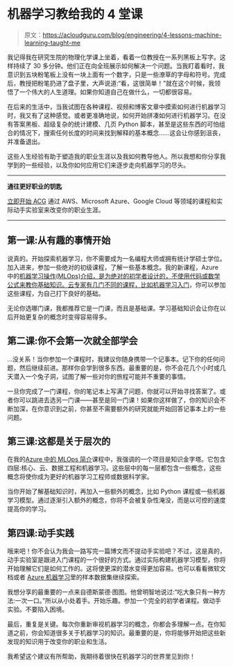 # 机器学习教给我的 4 堂课

> 原文：<https://acloudguru.com/blog/engineering/4-lessons-machine-learning-taught-me>

我记得我在研究生院的物理化学课上坐着，看着一位教授在一系列黑板上写字。这样持续了 30 多分钟。他们正在向全班展示如何解决一个问题。当我盯着看时，我意识到五块粉笔板上没有一块上面有一个数字，只是一些潦草的字母和符号。完成后，教授把粉笔扔进了盘子里，大声说道:“看，这很简单！”就在这个时候，我领悟了一个伟大的人生道理。如果你知道自己在做什么，一切都很容易。

在后来的生活中，当我试图在各种课程、视频和博客文章中摸索如何进行机器学习时，我又有了这种感觉。或者更准确地说，如何开始拼凑如何进行机器学习。在没有答案黑板、超级复杂的统计建模、几页 Python 脚本，甚至是这些东西的可怕组合的情况下，搜索任何长度的时间来找到解释的基本概念……这会让你感到沮丧，并准备退出。

这些人生经验有助于塑造我的职业生涯以及我如何教导他人。所以我想和你分享我学到的一些经验，以及你如何应用它们来逐步走向机器学习的尽头。

* * *

**通往更好职业的钥匙**

[立即开始 ACG](https://acloudguru.com/pricing) 通过 AWS、Microsoft Azure、Google Cloud 等领域的课程和实际动手实验室来改变你的职业生涯。

* * *

## 第一课:从有趣的事情开始

说真的。开始探索机器学习，你不需要成为一名编程大师或拥有统计学硕士学位。加入进来，参加一些绝对的初级课程，了解一些基本概念。我的新课程，Azure 中的[机器学习操作(MLOps)介绍，是为绝对的初学者设计的，不使用代码或数学公式来教你基础知识。云专家有几门不同的课程，比如](https://learn.acloud.guru/course/introduction-to-mlops-on-azure/overview)[机器学习入门](https://acloudguru.com/course/introduction-to-machine-learning)，你可以参加这些课程，为自己打下良好的基础。

无论你选哪门课，我都推荐它是一门课，而且是基础课。学习基础知识会让你在以后开始更复杂的概念时变得容易得多。

## 第二课:你不会第一次就全部学会

…没关系！当你参加一个课程时，我建议你随身携带一个记事本。记下你的任何问题，然后继续前进。那样你会学到很多东西。最重要的是，你不会花几个小时或几天潜入一个兔子洞，试图了解一些对你的旅程可能并不重要的事情。

一旦你完成了一门课程，你的笔记本上写满了问题，你就可以开始寻找答案了。或者你可以跳进去选另一门课——甚至是同一门课！如果你这样做了，你的知识会不断加深，在你意识到之前，你甚至不需要额外的研究就能开始回答记事本上的一些问题。

## 第三课:这都是关于层次的

在我的[Azure 中的 MLOps 简介](https://learn.acloud.guru/course/introduction-to-mlops-on-azure/overview)课程中，我强调的一个项目是知识金字塔。它包含四层:核心、云、数据工程和机器学习。这些层中的每一层都包含一些概念，这些概念将使你成为更好的机器学习工程师或数据科学家。

当你开始了解基础知识时，再加入一些额外的概念，比如 Python 课程或一些机器学习模型。通过逐渐引入额外的概念，你将不会被复杂性淹没，而是以可控的速度提高你的学习。

## 第四课:动手实践

哦来吧！你不会认为我会一路写完一篇博文而不提动手实验吧？不过，这是真的，动手实验室是跟进入门课程的一个很好的方式。通过实际构建机器学习模型，你将开始理解它们是如何工作的。这将使更深的潜水变得更加容易。也可以看看微软文档或者 [Azure 机器学习](https://azure.microsoft.com/en-au/services/machine-learning/)里的样本数据集继续探索。

我想分享的最重要的一点来自德斯蒙德·图图。他曾明智地说过:“吃大象只有一种方法:一次一口。”所以从小处着手。开始乐趣。参加一个完全的初学者课程。做动手实验。不要陷入困境。

最后，重复是关键。每次你重新审视机器学习的概念，你都会多理解一点。在你知道之前，你会知道很多关于机器学习的知识。最重要的是，你将能够开始把这些新发现的知识用于改变你的职业和生活。

我希望这个建议有所帮助，我期待着很快在机器学习的世界里见到你！